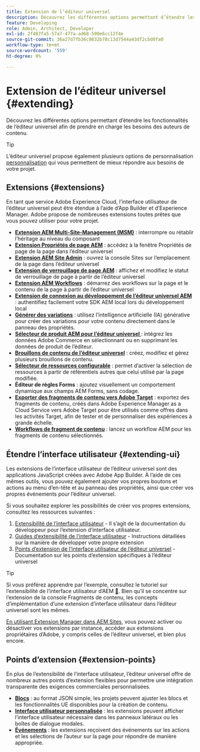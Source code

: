 ```yaml
---
title: Extension de l’éditeur universel
description: Découvrez les différentes options permettant d’étendre les fonctionnalités de l’éditeur universel afin de prendre en charge les besoins des auteurs de contenu.
feature: Developing
role: Admin, Architect, Developer
exl-id: 2f487fa5-57a7-477a-ad68-590e6cc12f4e
source-git-commit: 36a27d7fb36c9832b78c13d7544a43df2cbd0fa0
workflow-type: tm+mt
source-wordcount: '559'
ht-degree: 0%

---
```


# Extension de l’éditeur universel {#extending}

Découvrez les différentes options permettant d’étendre les fonctionnalités de l’éditeur universel afin de prendre en charge les besoins des auteurs de contenu.

>[!TIP]
>
>L’éditeur universel propose également plusieurs options de personnalisation [personnalisation](/help/implementing/universal-editor/customizing.md) qui vous permettent de mieux répondre aux besoins de votre projet.

## Extensions {#extensions}

En tant que service Adobe Experience Cloud, l’interface utilisateur de l’éditeur universel peut être étendue à l’aide d’App Builder et d’Experience Manager. Adobe propose de nombreuses extensions toutes prêtes que vous pouvez utiliser pour votre projet.

* **[Extension AEM Multi-Site-Management (MSM)](/help/sites-cloud/authoring/universal-editor/authoring.md#inheritance)** : interrompre ou rétablir l’héritage au niveau du composant
* **[Extension Propriétés de page AEM](/help/sites-cloud/authoring/universal-editor/authoring.md#page-properties)** : accédez à la fenêtre Propriétés de page de la page dans l’éditeur universel
* **[Extension AEM Site Admin](/help/sites-cloud/authoring/universal-editor/authoring.md#sites-console)** : ouvrez la console Sites sur l’emplacement de la page dans l’éditeur universel
* **[Extension de verrouillage de page AEM](/help/sites-cloud/authoring/universal-editor/authoring.md#locking-pages)** : affichez et modifiez le statut de verrouillage de page à partir de l’éditeur universel
* **[Extension AEM Workflows](/help/sites-cloud/authoring/universal-editor/authoring.md#workflows)** : démarrez des workflows sur la page et le contenu de la page à partir de l’éditeur universel
* **[Extension de connexion au développement de l’éditeur universel AEM](/help/sites-cloud/authoring/universal-editor/authoring.md#developer-login)** : authentifiez facilement votre SDK AEM local lors du développement local
* **[Générer des variations](/help/generative-ai/generate-variations-integrated-editor.md)** : utilisez l’intelligence artificielle (IA) générative pour créer des variations pour votre contenu directement dans le panneau des propriétés.
* **[Sélecteur de produit AEM pour l’éditeur universel ](https://developer.adobe.com/uix/docs/extension-manager/extension-developed-by-adobe/ue-product-picker/)** : intégrez les données Adobe Commerce en sélectionnant ou en supprimant les données de produit de l’éditeur.
* **[Brouillons de contenu de l’éditeur universel](https://developer.adobe.com/uix/docs/extension-manager/extension-developed-by-adobe/universal-editor-content-drafts/)** : créez, modifiez et gérez plusieurs brouillons de contenu.
* **[Sélecteur de ressources configurable](https://developer.adobe.com/uix/docs/extension-manager/extension-developed-by-adobe/configurable-asset-picker/)** : permet d’activer la sélection de ressources à partir de référentiels autres que celui utilisé par la page modifiée.
* **Éditeur de règles Forms** : ajoutez visuellement un comportement dynamique aux champs AEM Forms, sans codage.
* **[Exporter des fragments de contenu vers Adobe Target](https://developer.adobe.com/uix/docs/extension-manager/extension-developed-by-adobe/exporting-content-fragment-to-adobe-target/)** : exportez des fragments de contenu, créés dans Adobe Experience Manager as a Cloud Service vers Adobe Target pour être utilisés comme offres dans les activités Target, afin de tester et de personnaliser des expériences à grande échelle.
* **[Workflows de fragment de contenu](https://developer.adobe.com/uix/docs/extension-manager/extension-developed-by-adobe/content-fragments-workflows/)** : lancez un workflow AEM pour les fragments de contenu sélectionnés.

## Étendre l’interface utilisateur {#extending-ui}

Les extensions de l’interface utilisateur de l’éditeur universel sont des applications JavaScript créées avec Adobe App Builder. À l’aide de ces mêmes outils, vous pouvez également ajouter vos propres boutons et actions au menu d’en-tête et au panneau des propriétés, ainsi que créer vos propres événements pour l’éditeur universel.

Si vous souhaitez explorer les possibilités de créer vos propres extensions, consultez les ressources suivantes :

1. [Extensibilité de l’interface utilisateur](https://developer.adobe.com/uix/docs/) - Il s’agit de la documentation du développeur pour l’extension d’interface utilisateur.
1. [Guides d’extensibilité de l’interface utilisateur](https://developer.adobe.com/uix/docs/guides/) - Instructions détaillées sur la manière de développer votre propre extension
1. [Points d’extension de l’interface utilisateur de l’éditeur universel](https://developer.adobe.com/uix/docs/services/aem-universal-editor/) - Documentation sur les points d’extension spécifiques à l’éditeur universel

>[!TIP]
>
>Si vous préférez apprendre par l’exemple, consultez le tutoriel sur l’extensibilité de l’interface utilisateur d’AEM [&#128279;](https://experienceleague.adobe.com/en/docs/experience-manager-learn/cloud-service/developing/extensibility/ui/overview). Bien qu’il se concentre sur l’extension de la console Fragments de contenu, les concepts d’implémentation d’une extension d’interface utilisateur dans l’éditeur universel sont les mêmes.

[En utilisant Extension Manager dans AEM Sites](https://developer.adobe.com/uix/docs/extension-manager/), vous pouvez activer ou désactiver vos extensions par instance, accéder aux extensions propriétaires d’Adobe, y compris celles de l’éditeur universel, et bien plus encore.

## Points d’extension {#extension-points}

En plus de l’extensibilité de l’interface utilisateur, l’éditeur universel offre de nombreux autres points d’extension flexibles pour permettre une intégration transparente des exigences commerciales personnalisées.

* **[Blocs](/help/edge/developer/block-collection.md)** : au format JSON simple, les projets peuvent ajuster les blocs et les fonctionnalités UE disponibles pour la création de contenu.
* **[Interface utilisateur personnalisée](#extending-ui)** : les extensions peuvent afficher l’interface utilisateur nécessaire dans les panneaux latéraux ou les boîtes de dialogue modales.
* **[Événements](/help/implementing/universal-editor/events.md)** : les extensions reçoivent des événements sur les actions et les sélections de l’auteur sur la page pour répondre de manière appropriée.

